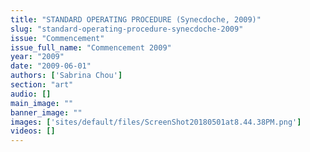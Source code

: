 ```yaml
---
title: "STANDARD OPERATING PROCEDURE (Synecdoche, 2009)"
slug: "standard-operating-procedure-synecdoche-2009"
issue: "Commencement"
issue_full_name: "Commencement 2009"
year: "2009"
date: "2009-06-01"
authors: ['Sabrina Chou']
section: "art"
audio: []
main_image: ""
banner_image: ""
images: ['sites/default/files/ScreenShot20180501at8.44.38PM.png']
videos: []
---
```

